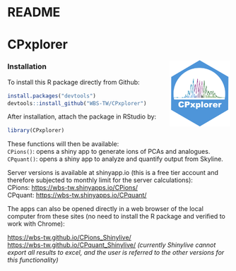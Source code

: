 README
================

<!-- Knit this README.Rmd to generate README.md -->

# CPxplorer

<!-- badges: start -->

<img src="inst/CPxplorer_Logo.png" align="right" height="150px" />

<!-- badges: end -->

### Installation

<!-- You can install the released version of CPxplorer from [CRAN](https://CRAN.R-project.org) with: -->
<!-- ``` r -->
<!-- install.packages("CPxplorer") -->
<!-- ``` -->

To install this R package directly from Github:

``` r
install.packages("devtools")
devtools::install_github("WBS-TW/CPxplorer")
```

After installation, attach the package in RStudio by:

``` r
library(CPxplorer)
```

These functions will then be available:  
`CPions()`: opens a shiny app to generate ions of PCAs and analogues.  
`CPquant()`: opens a shiny app to analyze and quantify output from
Skyline.

Server versions is available at shinyapp.io (this is a free tier account
and therefore subjected to monthly limit for the server calculations):  
CPions: <https://wbs-tw.shinyapps.io/CPions/>  
CPquant: <https://wbs-tw.shinyapps.io/CPquant/>

The apps can also be opened directly in a web browser of the local
computer from these sites (no need to install the R package and verified
to work with Chrome):

<https://wbs-tw.github.io/CPions_Shinylive/>  
<https://wbs-tw.github.io/CPquant_Shinylive/> *(currently Shinylive
cannot export all results to excel, and the user is referred to the
other versions for this functionality)*
